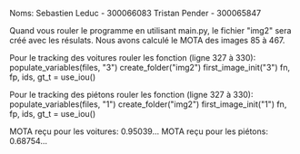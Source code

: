 Noms:
Sebastien Leduc - 300066083
Tristan Pender - 300065847

Quand vous rouler le programme en utilisant main.py, le fichier "img2" sera créé avec les résulats. Nous avons calculé le MOTA des images 85 à 467.

Pour le tracking des voitures rouler les fonction (ligne 327 à 330): 
populate_variables(files, "3")
create_folder("img2")
first_image_init("3")
fn, fp, ids, gt_t = use_iou()

Pour le tracking des piétons rouler les fonction (ligne 327 à 330): 
populate_variables(files, "1")
create_folder("img2")
first_image_init("1")
fn, fp, ids, gt_t = use_iou()

MOTA reçu pour les voitures: 0.95039...
MOTA reçu pour les piétons: 0.68754...